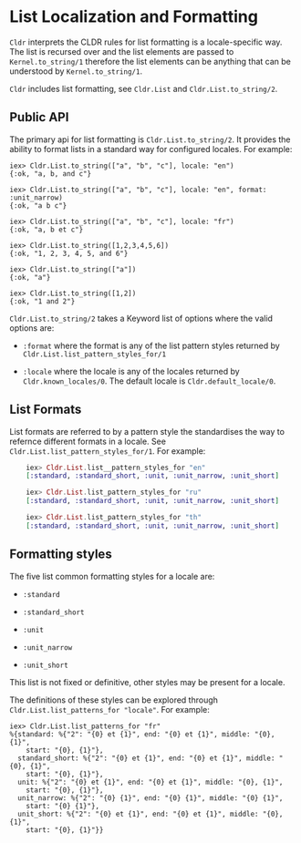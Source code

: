 # List Localization and Formatting

`Cldr` interprets the CLDR rules for list formatting is a locale-specific way.  The list is recursed over and the list elements are passed to `Kernel.to_string/1` therefore the list elements can be anything that can be understood by `Kernel.to_string/1`.

`Cldr` includes list formatting, see `Cldr.List` and `Cldr.List.to_string/2`.

## Public API

The primary api for list formatting is `Cldr.List.to_string/2`.  It provides the ability to format lists in a standard way for configured locales. For example:

    iex> Cldr.List.to_string(["a", "b", "c"], locale: "en")
    {:ok, "a, b, and c"}

    iex> Cldr.List.to_string(["a", "b", "c"], locale: "en", format: :unit_narrow)
    {:ok, "a b c"}

    iex> Cldr.List.to_string(["a", "b", "c"], locale: "fr")
    {:ok, "a, b et c"}

    iex> Cldr.List.to_string([1,2,3,4,5,6])
    {:ok, "1, 2, 3, 4, 5, and 6"}

    iex> Cldr.List.to_string(["a"])
    {:ok, "a"}

    iex> Cldr.List.to_string([1,2])
    {:ok, "1 and 2"}

`Cldr.List.to_string/2` takes a Keyword list of options where the valid options are:

* `:format` where the format is any of the list pattern styles returned by `Cldr.List.list_pattern_styles_for/1`

* `:locale` where the locale is any of the locales returned by `Cldr.known_locales/0`.  The default locale is `Cldr.default_locale/0`.

## List Formats

List formats are referred to by a pattern style the standardises the way to refernce different formats in a locale.  See `Cldr.List.list_pattern_styles_for/1`.  For example:

```elixir
    iex> Cldr.List.list__pattern_styles_for "en"
    [:standard, :standard_short, :unit, :unit_narrow, :unit_short]

    iex> Cldr.List.list_pattern_styles_for "ru"
    [:standard, :standard_short, :unit, :unit_narrow, :unit_short]

    iex> Cldr.List.list_pattern_styles_for "th"
    [:standard, :standard_short, :unit, :unit_narrow, :unit_short]
```

## Formatting styles

The five list common formatting styles for a locale are:

* `:standard`

* `:standard_short`

* `:unit`

* `:unit_narrow`

* `:unit_short`

This list is not fixed or definitive, other styles may be present for a locale.

The definitions of these styles can be explored through `Cldr.List.list_patterns_for "locale"`. For example:

    iex> Cldr.List.list_patterns_for "fr"
    %{standard: %{"2": "{0} et {1}", end: "{0} et {1}", middle: "{0}, {1}",
        start: "{0}, {1}"},
      standard_short: %{"2": "{0} et {1}", end: "{0} et {1}", middle: "{0}, {1}",
        start: "{0}, {1}"},
      unit: %{"2": "{0} et {1}", end: "{0} et {1}", middle: "{0}, {1}",
        start: "{0}, {1}"},
      unit_narrow: %{"2": "{0} {1}", end: "{0} {1}", middle: "{0} {1}",
        start: "{0} {1}"},
      unit_short: %{"2": "{0} et {1}", end: "{0} et {1}", middle: "{0}, {1}",
        start: "{0}, {1}"}}
